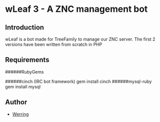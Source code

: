 wLeaf 3 - A ZNC management bot
===============================

Introduction
------------
wLeaf is a bot made for TreeFamily to manage our ZNC server.
The first 2 versions have been written from scratch in PHP

Requirements
------------
######RubyGems

######cinch (IRC bot framework)
	gem install cinch
######mysql-ruby
	gem install mysql

Author
------

* [Werring](mailto:werring<at>treefamily<dot>com)
